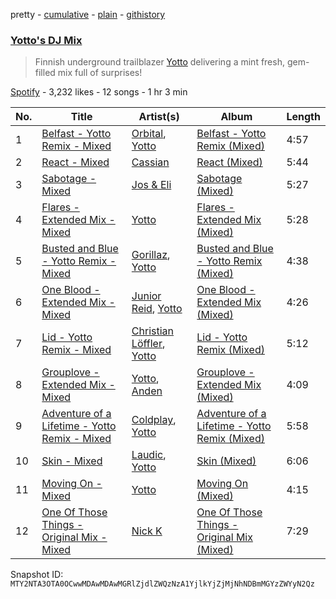 pretty - [cumulative](/playlists/cumulative/37i9dQZF1DWZtmwZzXdHSA.md) - [plain](/playlists/plain/37i9dQZF1DWZtmwZzXdHSA) - [githistory](https://github.githistory.xyz/mackorone/spotify-playlist-archive/blob/main/playlists/plain/37i9dQZF1DWZtmwZzXdHSA)

### [Yotto's DJ Mix](https://open.spotify.com/playlist/37i9dQZF1DWZtmwZzXdHSA)

> Finnish underground trailblazer <a href="spotify:artist:5Dyfxq0ZrFjjeFBdSNxDbo">Yotto</a> delivering a mint fresh, gem\-filled mix full of surprises!

[Spotify](https://open.spotify.com/user/spotify) - 3,232 likes - 12 songs - 1 hr 3 min

| No. | Title | Artist(s) | Album | Length |
|---|---|---|---|---|
| 1 | [Belfast \- Yotto Remix \- Mixed](https://open.spotify.com/track/2ViDsQXJk0vIQfrOWu0MCU) | [Orbital](https://open.spotify.com/artist/3csPCeXsj2wezyvkRFzvmV), [Yotto](https://open.spotify.com/artist/5Dyfxq0ZrFjjeFBdSNxDbo) | [Belfast \- Yotto Remix \(Mixed\)](https://open.spotify.com/album/2DVJgILo5CmTRW6cnEGj5B) | 4:57 |
| 2 | [React \- Mixed](https://open.spotify.com/track/7rXoo3O21Ou756ixM1PJKN) | [Cassian](https://open.spotify.com/artist/1ChtRJ3f4rbv4vtz87i6CD) | [React \(Mixed\)](https://open.spotify.com/album/4DWkItIe3o6qRjHBBPK4iQ) | 5:44 |
| 3 | [Sabotage \- Mixed](https://open.spotify.com/track/1NTqjRc2NibnI1NCsCU8f0) | [Jos & Eli](https://open.spotify.com/artist/3nOp9kU7OluZlOGCdqWqS3) | [Sabotage \(Mixed\)](https://open.spotify.com/album/5rn1EdfEShgBVsvo1pJOD2) | 5:27 |
| 4 | [Flares \- Extended Mix \- Mixed](https://open.spotify.com/track/0Q87s7Je2BPgS4OsTdP0ZX) | [Yotto](https://open.spotify.com/artist/5Dyfxq0ZrFjjeFBdSNxDbo) | [Flares \- Extended Mix \(Mixed\)](https://open.spotify.com/album/3GVZLTclNoP1FhToK8u5fC) | 5:28 |
| 5 | [Busted and Blue \- Yotto Remix \- Mixed](https://open.spotify.com/track/7fRgVs0eYfZaRzgBT9iNv6) | [Gorillaz](https://open.spotify.com/artist/3AA28KZvwAUcZuOKwyblJQ), [Yotto](https://open.spotify.com/artist/5Dyfxq0ZrFjjeFBdSNxDbo) | [Busted and Blue \- Yotto Remix \(Mixed\)](https://open.spotify.com/album/12nA9TfJp5kft3HxaGwDW3) | 4:38 |
| 6 | [One Blood \- Extended Mix \- Mixed](https://open.spotify.com/track/55pIVKs636MmwTW8c9dh2z) | [Junior Reid](https://open.spotify.com/artist/0qPUDOVD0aYR2lmCilnscs), [Yotto](https://open.spotify.com/artist/5Dyfxq0ZrFjjeFBdSNxDbo) | [One Blood \- Extended Mix \(Mixed\)](https://open.spotify.com/album/0HQ5V3u5WA4XqUUhgWwmun) | 4:26 |
| 7 | [Lid \- Yotto Remix \- Mixed](https://open.spotify.com/track/2wxcGbPAdbIehFJCyojoDB) | [Christian Löffler](https://open.spotify.com/artist/3tSvlEzeDnVbQJBTkIA6nO), [Yotto](https://open.spotify.com/artist/5Dyfxq0ZrFjjeFBdSNxDbo) | [Lid \- Yotto Remix \(Mixed\)](https://open.spotify.com/album/6XJy3ZPdmMSUvgedTkan7X) | 5:12 |
| 8 | [Grouplove \- Extended Mix \- Mixed](https://open.spotify.com/track/13ooqcB5qzknBGQXczafVe) | [Yotto](https://open.spotify.com/artist/5Dyfxq0ZrFjjeFBdSNxDbo), [Anden](https://open.spotify.com/artist/7CO6M2cT1lbumazmOjKnxF) | [Grouplove \- Extended Mix \(Mixed\)](https://open.spotify.com/album/0690ZYUfkJBstuetOuLYBT) | 4:09 |
| 9 | [Adventure of a Lifetime \- Yotto Remix \- Mixed](https://open.spotify.com/track/3pPAmJWsTz7pmUZ0IzSfVT) | [Coldplay](https://open.spotify.com/artist/4gzpq5DPGxSnKTe4SA8HAU), [Yotto](https://open.spotify.com/artist/5Dyfxq0ZrFjjeFBdSNxDbo) | [Adventure of a Lifetime \- Yotto Remix \(Mixed\)](https://open.spotify.com/album/2NIJ7LsZZFGa7YYqPN1RDo) | 5:58 |
| 10 | [Skin \- Mixed](https://open.spotify.com/track/71SoUhi4gtobtx4PRqC0re) | [Laudic](https://open.spotify.com/artist/3Y9YbP5cfE73GZQBsPvds9), [Yotto](https://open.spotify.com/artist/5Dyfxq0ZrFjjeFBdSNxDbo) | [Skin \(Mixed\)](https://open.spotify.com/album/4LyCUCJY9tPXi3XfSTFZfX) | 6:06 |
| 11 | [Moving On \- Mixed](https://open.spotify.com/track/7wjQWHtwjG0g35VifWyhoQ) | [Yotto](https://open.spotify.com/artist/5Dyfxq0ZrFjjeFBdSNxDbo) | [Moving On \(Mixed\)](https://open.spotify.com/album/6jr6ZvEypJb0JgnWLzb83o) | 4:15 |
| 12 | [One Of Those Things \- Original Mix \- Mixed](https://open.spotify.com/track/7B83KG80hLc0CJil1Dd5z3) | [Nick K](https://open.spotify.com/artist/5qQhbz6XMUPTfOi88NAI0H) | [One Of Those Things \- Original Mix \(Mixed\)](https://open.spotify.com/album/5kbmaLGp2PknCNDYzsH2LL) | 7:29 |

Snapshot ID: `MTY2NTA3OTA0OCwwMDAwMDAwMGRlZjdlZWQzNzA1YjlkYjZjMjNhNDBmMGYzZWYyN2Qz`
